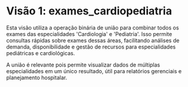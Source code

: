 # Visão 1: exames_cardiopediatria
Esta visão utiliza a operação binária de união para combinar todos os exames das especialidades 'Cardiologia' e 'Pediatria'. Isso permite consultas rápidas sobre exames dessas áreas, facilitando análises de demanda, disponibilidade e gestão de recursos para especialidades pediátricas e cardiológicas.

A união é relevante pois permite visualizar dados de múltiplas especialidades em um único resultado, útil para relatórios gerenciais e planejamento hospitalar.
